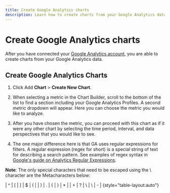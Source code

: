 ```yaml
---
title: Create Google Analytics charts
description: Learn how to create charts from your Google Analytics data.
---
```

# Create Google Analytics charts

After you have connected your [Google Analytics account](../data-analyst/importing-data/integrations/google-analytics.md), you are able to create charts from your Google Analytics data.

## Create Google Analytics Charts

1. Click Add **Chart** > **Create New Chart**.

1. When selecting a metric in the Chart Builder, scroll to the bottom of the list to find a section including your Google Analytics Profiles. A second metric dropdown will appear. Here you can choose the metric you would like to analyze.

1. After you have chosen the metric, you can proceed with this chart as if it were any other chart by selecting the time period, interval, and data perspectives that you would like to see.

1. The one major difference here is that GA uses regular expressions for filters. A regular expression (regex for short) is a special string of text for describing a search pattern. See examples of regex syntax in [Google's guide on Analytics Regular Expressions](https://support.google.com/analytics/answer/1034324?hl=en).

**Note**: The only special characters that need to be escaped using the \ character are the Metacharacters below:

| ^ | [ | ] | $ | ( |
| ) | . | { | } | * |
| + | ? | \ | \ | - |
{style="table-layout:auto"}

